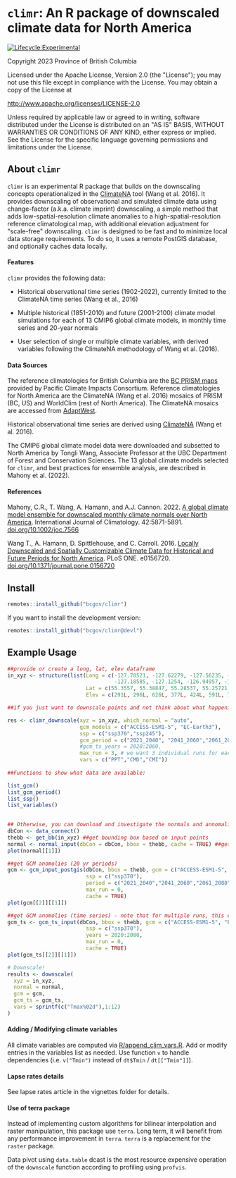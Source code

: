 # `climr`: An R package of downscaled climate data for North America

<!-- badges: start -->

[![Lifecycle:Experimental](https://img.shields.io/badge/Lifecycle-Experimental-339999)](Redirect-URL)

<!-- badges: end -->

Copyright 2023 Province of British Columbia

Licensed under the Apache License, Version 2.0 (the "License"); you may not use this file except in compliance with the License.
You may obtain a copy of the License at

<http://www.apache.org/licenses/LICENSE-2.0>

Unless required by applicable law or agreed to in writing, software distributed under the License is distributed on an "AS IS" BASIS, WITHOUT WARRANTIES OR CONDITIONS OF ANY KIND, either express or implied.
See the License for the specific language governing permissions and limitations under the License.

## About `climr`

`climr` is an experimental R package that builds on the downscaling concepts operationalized in the <a href='https://climatena.ca/' target='_blank'>ClimateNA</a> tool (Wang et al. 2016).
It provides downscaling of observational and simulated climate data using change-factor (a.k.a. climate imprint) downscaling, a simple method that adds low-spatial-resolution climate anomalies to a high-spatial-resolution reference climatological map, with additional elevation adjustment for "scale-free" downscaling.
`climr` is designed to be fast and to minimize local data storage requirements.
To do so, it uses a remote PostGIS database, and optionally caches data locally.


#### Features

`climr` provides the following data:

-   Historical observational time series (1902-2022), currently limited to the ClimateNA time series (Wang et al., 2016)

-   Multiple historical (1851-2010) and future (2001-2100) climate model simulations for each of 13 CMIP6 global climate models, in monthly time series and 20-year normals

-   User selection of single or multiple climate variables, with derived variables following the ClimateNA methodology of Wang et al. (2016).

#### Data Sources

The reference climatologies for British Columbia are the <a href='https://www.pacificclimate.org/data/prism-climatology-and-monthly-timeseries' target='_blank'>BC PRISM maps</a> provided by Pacific Climate Impacts Consortium.
Reference climatologies for North America are the ClimateNA (Wang et al. 2016) mosaics of PRISM (BC, US) and WorldClim (rest of North America).
The ClimateNA mosaics are accessed from <a href='https://adaptwest.databasin.org/pages/adaptwest-climatena/' target='_blank'>AdaptWest</a>.

Historical observational time series are derived using <a href='https://climatena.ca/' target='_blank'>ClimateNA</a> (Wang et al. 2016).

The CMIP6 global climate model data were downloaded and subsetted to North America by Tongli Wang, Associate Professor at the UBC Department of Forest and Conservation Sciences.
The 13 global climate models selected for `climr`, and best practices for ensemble analysis, are described in Mahony et al. (2022).

#### References

Mahony, C.R., T. Wang, A. Hamann, and A.J.
Cannon.
2022.
<a href='https://rmets.onlinelibrary.wiley.com/doi/full/10.1002/joc.7566' target='_blank'>A global climate model ensemble for downscaled monthly climate normals over North America</a>.
International Journal of Climatology.
42:5871-5891.
<a href='https://doi.org/10.1002/joc.7566' target='_blank'>doi.org/10.1002/joc.7566</a>

Wang T., A. Hamann, D. Spittlehouse, and C.
Carroll.
2016.
<a href='https://doi.org/10.1371/journal.pone.0156720' target='_blank'>Locally Downscaled and Spatially Customizable Climate Data for Historical and Future Periods for North America</a>.
PLoS ONE.
e0156720.
<a href='https://doi.org/10.1371/journal.pone.0156720' target='_blank'>doi.org/10.1371/journal.pone.0156720</a>

## Install

``` r
remotes::install_github("bcgov/climr")
```

If you want to install the development version:
``` r
remotes::install_github("bcgov/climr@devl")
```

## Example Usage

``` r
##provide or create a long, lat, elev dataframe
in_xyz <- structure(list(Long = c(-127.70521, -127.62279, -127.56235, -127.7162, 
                                  -127.18585, -127.1254, -126.94957, -126.95507), 
                         Lat = c(55.3557, 55.38847, 55.28537, 55.25721, 54.88135, 54.65636, 54.6913, 54.61025), 
                         Elev = c(291L, 296L, 626L, 377L, 424L, 591L, 723L, 633L)), row.names = c(NA, -8L), class = "data.frame")

##if you just want to downscale points and not think about what happening behind the scenes, use this function

res <- climr_downscale(xyz = in_xyz, which_normal = "auto", 
                       gcm_models = c("ACCESS-ESM1-5", "EC-Earth3"), 
                       ssp = c("ssp370","ssp245"), 
                       gcm_period = c("2021_2040", "2041_2060","2061_2080"),
                       #gcm_ts_years = 2020:2060,
                       max_run = 3, # we want 3 individual runs for each model
                       vars = c("PPT","CMD","CMI"))
                       
##Functions to show what data are available:

list_gcm()
list_gcm_period()
list_ssp()
list_variables()

                       
## Otherwise, you can download and investigate the normals and annomalies#####################
dbCon <- data_connect()
thebb <- get_bb(in_xyz) ##get bounding box based on input points
normal <- normal_input(dbCon = dbCon, bbox = thebb, cache = TRUE) ##get normal data and lapse rates
plot(normal[[1]])

##get GCM anomolies (20 yr periods)
gcm <- gcm_input_postgis(dbCon, bbox = thebb, gcm = c("ACCESS-ESM1-5", "EC-Earth3"), 
                         ssp = c("ssp370"), 
                         period = c("2021_2040","2041_2060","2061_2080"),
                         max_run = 0,
                         cache = TRUE)
plot(gcm[[2]][[1]])

##get GCM anomolies (time series) - note that for multiple runs, this can take a bit to download the data
gcm_ts <- gcm_ts_input(dbCon, bbox = thebb, gcm = c("ACCESS-ESM1-5", "EC-Earth3"), 
                         ssp = c("ssp370"), 
                         years = 2020:2080,
                         max_run = 0,
                         cache = TRUE)
plot(gcm_ts[[2]][[1]])

# Downscale!
results <- downscale(
  xyz = in_xyz,
  normal = normal,
  gcm = gcm,
  gcm_ts = gcm_ts,
  vars = sprintf(c("Tmax%02d"),1:12)
)
```

#### Adding / Modifying climate variables

All climate variables are computed via [R/append_clim_vars.R](./R/append_clim_vars.R).
Add or modify entries in the variables list as needed.
Use function `v` to handle dependencies (i.e. `v("Tmin")` instead of `dt$Tmin` / `dt[["Tmin"]]`).

#### Lapse rates details

See lapse rates article in the vignettes folder for details.

#### Use of terra package

Instead of implementing custom algorithms for bilinear interpolation and raster manipulation, this package use `terra`.
Long term, it will benefit from any performance improvement in `terra`.
`terra` is a replacement for the `raster` package.

Data pivot using `data.table` dcast is the most resource expensive operation of the `downscale` function according to profiling using `profvis`.
